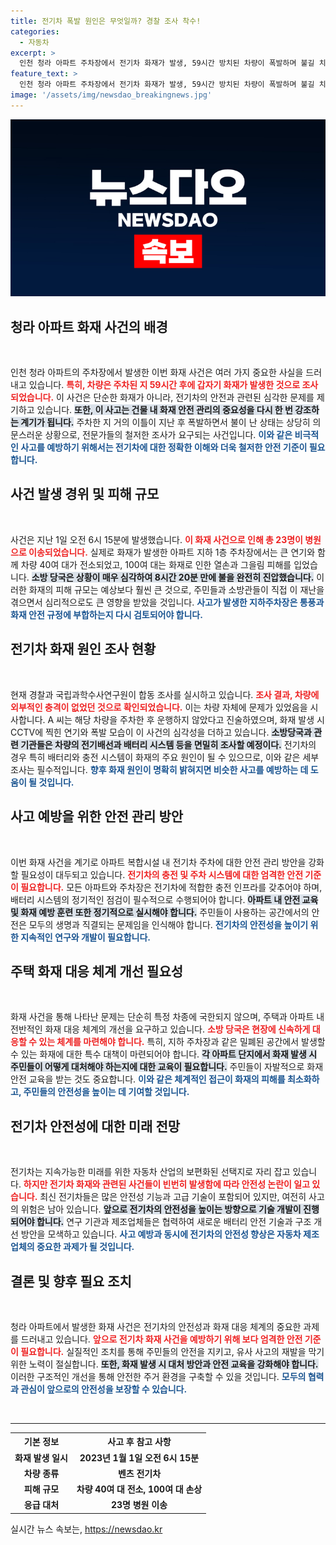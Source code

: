 ```yaml
---
title: 전기차 폭발 원인은 무엇일까? 경찰 조사 착수!
categories:
  - 자동차
excerpt: >
  인천 청라 아파트 주차장에서 전기차 화재가 발생, 59시간 방치된 차량이 폭발하며 불길 치솟아. 주민 23명 부상, 40대 차량 전소! 경찰, 신속한 감식 나서. 이 사건의 전말이 궁금하다면 클릭하세요!
feature_text: >
  인천 청라 아파트 주차장에서 전기차 화재가 발생, 59시간 방치된 차량이 폭발하며 불길 치솟아. 주민 23명 부상, 40대 차량 전소! 경찰, 신속한 감식 나서. 이 사건의 전말이 궁금하다면 클릭하세요!
image: '/assets/img/newsdao_breakingnews.jpg'
---
```


<p><img src="/assets/img/newsdao_breakingnews.jpg" alt="koreaapp 속보" /></p>

<h2 data-ke-size="size26">청라 아파트 화재 사건의 배경</h2>

<p data-ke-size="size16">&nbsp;</p>

<p>인천 청라 아파트의 주차장에서 발생한 이번 화재 사건은 여러 가지 중요한 사실을 드러내고 있습니다. <b><span style="color: #ee2323;">특히, 차량은 주차된 지 59시간 후에 갑자기 화재가 발생한 것으로 조사되었습니다.</span></b> 이 사건은 단순한 화재가 아니라, 전기차의 안전과 관련된 심각한 문제를 제기하고 있습니다. <b><span style="background-color: #21538527;">또한, 이 사고는 건물 내 화재 안전 관리의 중요성을 다시 한 번 강조하는 계기가 됩니다.</span></b> 주차한 지 거의 이틀이 지난 후 폭발하면서 불이 난 상태는 상당히 의문스러운 상황으로, 전문가들의 철저한 조사가 요구되는 사건입니다. <b><span style="color: #1a5490;">이와 같은 비극적인 사고를 예방하기 위해서는 전기차에 대한 정확한 이해와 더욱 철저한 안전 기준이 필요합니다.</span></b></p>

<h2 data-ke-size="size26">사건 발생 경위 및 피해 규모</h2>

<p data-ke-size="size16">&nbsp;</p>

<p>사건은 지난 1일 오전 6시 15분에 발생했습니다. <b><span style="color: #ee2323;">이 화재 사건으로 인해 총 23명이 병원으로 이송되었습니다.</span></b> 실제로 화재가 발생한 아파트 지하 1층 주차장에서는 큰 연기와 함께 차량 40여 대가 전소되었고, 100여 대는 화재로 인한 열손과 그을림 피해를 입었습니다. <b><span style="background-color: #21538527;">소방 당국은 상황이 매우 심각하여 8시간 20분 만에 불을 완전히 진압했습니다.</span></b> 이러한 화재의 피해 규모는 예상보다 훨씬 큰 것으로, 주민들과 소방관들이 직접 이 재난을 겪으면서 심리적으로도 큰 영향을 받았을 것입니다. <b><span style="color: #1a5490;">사고가 발생한 지하주차장은 통풍과 화재 안전 규정에 부합하는지 다시 검토되어야 합니다.</span></b></p>

<h2 data-ke-size="size26">전기차 화재 원인 조사 현황</h2>

<p data-ke-size="size16">&nbsp;</p>

<p>현재 경찰과 국립과학수사연구원이 합동 조사를 실시하고 있습니다. <b><span style="color: #ee2323;">조사 결과, 차량에 외부적인 충격이 없었던 것으로 확인되었습니다.</span></b> 이는 차량 자체에 문제가 있었음을 시사합니다. A 씨는 해당 차량을 주차한 후 운행하지 않았다고 진술하였으며, 화재 발생 시 CCTV에 찍힌 연기와 폭발 모습이 이 사건의 심각성을 더하고 있습니다. <b><span style="background-color: #21538527;">소방당국과 관련 기관들은 차량의 전기배선과 배터리 시스템 등을 면밀히 조사할 예정이다.</span></b> 전기차의 경우 특히 배터리와 충전 시스템이 화재의 주요 원인이 될 수 있으므로, 이와 같은 세부 조사는 필수적입니다. <b><span style="color: #1a5490;">향후 화재 원인이 명확히 밝혀지면 비슷한 사고를 예방하는 데 도움이 될 것입니다.</span></b></p>

<h2 data-ke-size="size26">사고 예방을 위한 안전 관리 방안</h2>

<p data-ke-size="size16">&nbsp;</p>

<p>이번 화재 사건을 계기로 아파트 복합시설 내 전기차 주차에 대한 안전 관리 방안을 강화할 필요성이 대두되고 있습니다. <b><span style="color: #ee2323;">전기차의 충전 및 주차 시스템에 대한 엄격한 안전 기준이 필요합니다.</span></b> 모든 아파트와 주차장은 전기차에 적합한 충전 인프라를 갖추어야 하며, 배터리 시스템의 정기적인 점검이 필수적으로 수행되어야 합니다. <b><span style="background-color: #21538527;">아파트 내 안전 교육 및 화재 예방 훈련 또한 정기적으로 실시해야 합니다.</span></b> 주민들이 사용하는 공간에서의 안전은 모두의 생명과 직결되는 문제임을 인식해야 합니다. <b><span style="color: #1a5490;">전기차의 안전성을 높이기 위한 지속적인 연구와 개발이 필요합니다.</span></b></p>

<h2 data-ke-size="size26">주택 화재 대응 체계 개선 필요성</h2>

<p data-ke-size="size16">&nbsp;</p>

<p>화재 사건을 통해 나타난 문제는 단순히 특정 차종에 국한되지 않으며, 주택과 아파트 내 전반적인 화재 대응 체계의 개선을 요구하고 있습니다. <b><span style="color: #ee2323;">소방 당국은 현장에 신속하게 대응할 수 있는 체계를 마련해야 합니다.</span></b> 특히, 지하 주차장과 같은 밀폐된 공간에서 발생할 수 있는 화재에 대한 특수 대책이 마련되어야 합니다. <b><span style="background-color: #21538527;">각 아파트 단지에서 화재 발생 시 주민들이 어떻게 대처해야 하는지에 대한 교육이 필요합니다.</span></b> 주민들이 자발적으로 화재 안전 교육을 받는 것도 중요합니다. <b><span style="color: #1a5490;">이와 같은 체계적인 접근이 화재의 피해를 최소화하고, 주민들의 안전성을 높이는 데 기여할 것입니다.</span></b></p>

<h2 data-ke-size="size26">전기차 안전성에 대한 미래 전망</h2>

<p data-ke-size="size16">&nbsp;</p>

<p>전기차는 지속가능한 미래를 위한 자동차 산업의 보편화된 선택지로 자리 잡고 있습니다. <b><span style="color: #ee2323;">하지만 전기차 화재와 관련된 사건들이 빈번히 발생함에 따라 안전성 논란이 일고 있습니다.</span></b> 최신 전기차들은 많은 안전성 기능과 고급 기술이 포함되어 있지만, 여전히 사고의 위험은 남아 있습니다. <b><span style="background-color: #21538527;">앞으로 전기차의 안전성을 높이는 방향으로 기술 개발이 진행되어야 합니다.</span></b> 연구 기관과 제조업체들은 협력하여 새로운 배터리 안전 기술과 구조 개선 방안을 모색하고 있습니다. <b><span style="color: #1a5490;">사고 예방과 동시에 전기차의 안전성 향상은 자동차 제조업체의 중요한 과제가 될 것입니다.</span></b></p>

<h2 data-ke-size="size26">결론 및 향후 필요 조치</h2>

<p data-ke-size="size16">&nbsp;</p>

<p>청라 아파트에서 발생한 화재 사건은 전기차의 안전성과 화재 대응 체계의 중요한 과제를 드러내고 있습니다. <b><span style="color: #ee2323;">앞으로 전기차 화재 사건을 예방하기 위해 보다 엄격한 안전 기준이 필요합니다.</span></b> 실질적인 조치를 통해 주민들의 안전을 지키고, 유사 사고의 재발을 막기 위한 노력이 절실합니다. <b><span style="background-color: #21538527;">또한, 화재 발생 시 대처 방안과 안전 교육을 강화해야 합니다.</span></b> 이러한 구조적인 개선을 통해 안전한 주거 환경을 구축할 수 있을 것입니다. <b><span style="color: #1a5490;">모두의 협력과 관심이 앞으로의 안전성을 보장할 수 있습니다.</span></b></p>

<p data-ke-size="size16">&nbsp;</p>

<hr />

<table style="width:100%;">
    <tr>
        <th style="text-align: center;">기본 정보</th>
        <th style="text-align: center;">사고 후 참고 사항</th>
    </tr>
    <tr>
        <td style="text-align: center; height: 17px;"><b>화재 발생 일시</b></td>
        <td style="text-align: center; height: 17px;"><b>2023년 1월 1일 오전 6시 15분</b></td>
    </tr>
    <tr>
        <td style="text-align: center; height: 17px;"><b>차량 종류</b></td>
        <td style="text-align: center; height: 17px;"><b>벤츠 전기차</b></td>
    </tr>
    <tr>
        <td style="text-align: center; height: 17px;"><b>피해 규모</b></td>
        <td style="text-align: center; height: 17px;"><b>차량 40여 대 전소, 100여 대 손상</b></td>
    </tr>
    <tr>
        <td style="text-align: center; height: 17px;"><b>응급 대처</b></td>
        <td style="text-align: center; height: 17px;"><b>23명 병원 이송</b></td>
    </tr>
</table>
실시간 뉴스 속보는, <a href="https://newsdao.kr" rel="dofollow">https://newsdao.kr</a>


